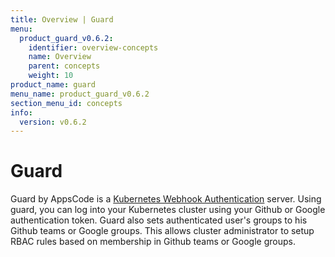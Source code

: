 ```yaml
---
title: Overview | Guard
menu:
  product_guard_v0.6.2:
    identifier: overview-concepts
    name: Overview
    parent: concepts
    weight: 10
product_name: guard
menu_name: product_guard_v0.6.2
section_menu_id: concepts
info:
  version: v0.6.2
---
```


# Guard

 Guard by AppsCode is a [Kubernetes Webhook Authentication](https://kubernetes.io/docs/admin/authentication/#webhook-token-authentication) server. Using guard, you can log into your Kubernetes cluster using your Github or Google authentication token. Guard also sets authenticated user's groups to his Github teams or Google groups. This allows cluster administrator to setup RBAC rules based on membership in Github teams or Google groups.
